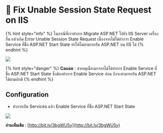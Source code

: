 # 🦺 Fix Unable Session State Request on IIS

{% hint style="info" %}
ในกรณีที่เราทำการ Migrate ASP.NET ไปยัง IIS Server เครื่องอื่น แล้วเกิด Error Unable Session State Request เนื่องจากไม่ได้ทำการ Enable Service ที่ชื่อ ASP.NET Start State ทำให้ไม่สามารถรัน ASP.NET บน IIS ได้
{% endhint %}

![](https://codeinsane.files.wordpress.com/2021/02/iis-01.png)

{% hint style="danger" %}
**Cause** : สาเหตุเนื่องมาจากไม่ได้ทำการ Enable Service ที่ชื่อ ASP.NET Start State ซึ่งต้องทำการ Enable Service ก่อน ถึงจะสามารถรัน ASP.NET ได้ตามปกติ
{% endhint %}

## **Configuration**

* ทำการเปิด Services แล้ว Enable Service ที่ชื่อ ASP.NET Start State

![](https://codeinsane.files.wordpress.com/2021/02/iis-02.png)

**อ่านเพิ่มเติม** : [http://bit.ly/3bgWU5y](http://bit.ly/3bgWU5y)
